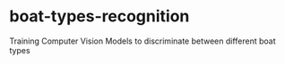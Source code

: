 # boat-types-recognition
Training Computer Vision Models to discriminate between different boat types
